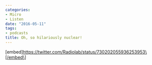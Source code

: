 ```yaml
---
categories:
- Micro
- Listen
date: "2016-05-11"
tags:
- podcasts
title: Oh, so hilariously nuclear!
---
```


\[embed\]https://twitter.com/Radiolab/status/730202055936253953\[/embed\]

